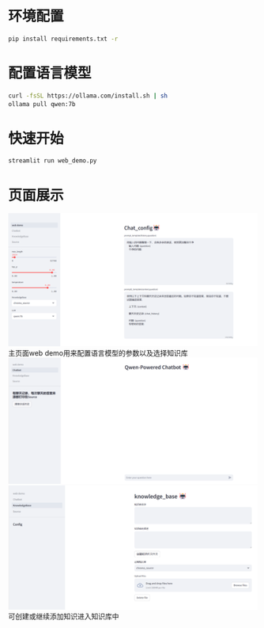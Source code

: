 # 环境配置
```bash
pip install requirements.txt -r
```

# 配置语言模型
```bash
curl -fsSL https://ollama.com/install.sh | sh
ollama pull qwen:7b
```

# 快速开始
```bash
streamlit run web_demo.py
```

# 页面展示
![img.png](pages/img.png)
主页面web demo用来配置语言模型的参数以及选择知识库
![img_1.png](pages/img_1.png)
![img_2.png](pages/img_2.png)
可创建或继续添加知识进入知识库中